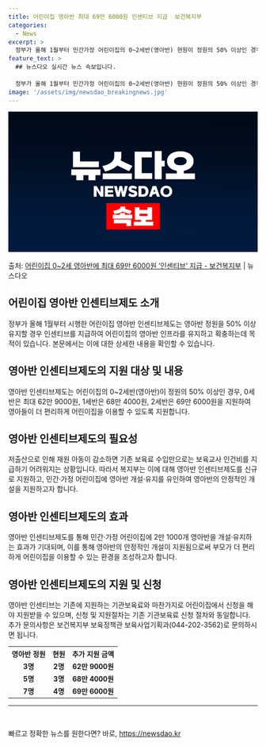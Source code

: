 ```yaml
---
title: 어린이집 영아반 최대 69만 6000원 인센티브 지급  보건복지부
categories:
  - News
excerpt: >
  정부가 올해 1월부터 민간가정 어린이집의 0~2세반(영아반) 현원이 정원의 50% 이상인 경우 인원수에 따라…
feature_text: >
  ## 뉴스다오 실시간 뉴스 속보입니다.

  정부가 올해 1월부터 민간가정 어린이집의 0~2세반(영아반) 현원이 정원의 50% 이상인 경우 인원수에 따라…
image: '/assets/img/newsdao_breakingnews.jpg'
---
```


![뉴스다오 속보](/assets/img/newsdao_breakingnews.jpg)

<p>출처: <a href="https://newsdao.kr/2960" rel="dofollow">어린이집 0~2세 영아반에 최대 69만 6000원 ‘인센티브’ 지급 - 보건복지부</a> | 뉴스다오</p>

<h2 data-ke-size="size26"><b>어린이집 영아반 인센티브제도 소개</b></h2>
<p data-ke-size="size16">정부가 올해 1월부터 시행한 어린이집 영아반 인센티브제도는 영아반 정원을 50% 이상 유지할 경우 인센티브를 지급하여 어린이집의 영아반 인프라를 유지하고 확충하는데 목적이 있습니다. 본문에서는 이에 대한 상세한 내용을 확인할 수 있습니다.</p>

<h2 data-ke-size="size24">영아반 인센티브제도의 지원 대상 및 내용</h2>
<p data-ke-size="size16">영아반 인센티브제도는 어린이집의 0~2세반(영아반)이 정원의 50% 이상인 경우, 0세반은 최대 62만 9000원, 1세반은 68만 4000원, 2세반은 69만 6000원을 지원하여 영아들이 더 편리하게 어린이집을 이용할 수 있도록 지원합니다.</p>

<h2 data-ke-size="size24">영아반 인센티브제도의 필요성</h2>
<p data-ke-size="size16">저출산으로 인해 재원 아동이 감소하면 기존 보육료 수입만으로는 보육교사 인건비를 지급하기 어려워지는 상황입니다. 따라서 복지부는 이에 대해 영아반 인센티브제도를 신규로 지원하고, 민간·가정 어린이집에 영아반 개설·유지를 유인하여 영아반의 안정적인 개설을 지원하고자 합니다.</p>

<h2 data-ke-size="size24">영아반 인센티브제도의 효과</h2>
<p data-ke-size="size16">영아반 인센티브제도를 통해 민간·가정 어린이집에 2만 1000개 영아반을 개설·유지하는 효과가 기대되며, 이를 통해 영아반의 안정적인 개설이 지원됨으로써 부모가 더 편리하게 어린이집을 이용할 수 있는 환경을 조성하고자 합니다.</p>

<h2 data-ke-size="size24">영아반 인센티브제도의 지원 및 신청</h2>
<p data-ke-size="size16">영아반 인센티브는 기존에 지원하는 기관보육료와 마찬가지로 어린이집에서 신청을 해야 지원받을 수 있으며, 신청 및 지원절차는 기존 기관보육료 신청 절차와 동일합니다. 추가 문의사항은 보건복지부 보육정책관 보육사업기획과(044-202-3562)로 문의하시면 됩니다.</p>

<table>
  <tr>
    <th>영아반 정원</th>
    <th>현원</th>
    <th>추가 지원 금액</th>
  </tr>
  <tr>
    <td style="text-align: center; height: 17px;"><b>3명</b></td>
    <td style="text-align: center; height: 17px;"><b>2명</b></td>
    <td style="text-align: center; height: 17px;"><b>62만 9000원</b></td>
  </tr>
  <tr>
    <td style="text-align: center; height: 17px;"><b>5명</b></td>
    <td style="text-align: center; height: 17px;"><b>3명</b></td>
    <td style="text-align: center; height: 17px;"><b>68만 4000원</b></td>
  </tr>
  <tr>
    <td style="text-align: center; height: 17px;"><b>7명</b></td>
    <td style="text-align: center; height: 17px;"><b>4명</b></td>
    <td style="text-align: center; height: 17px;"><b>69만 6000원</b></td>
  </tr>
</table>

<hr data-ke-size="size16">
<p data-ke-size="size16">&nbsp;</p> 

빠르고 정확한 뉴스를 원한다면? 바로, <a href="https://newsdao.kr" rel="dofollow">https://newsdao.kr</a>


    
